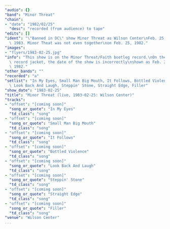 ```yaml
---
"audio": {}
"band": "Minor Threat"
"chain":
- "date": "1982/02/25"
  "desc": "recorded (from audience) to tape"
"edits": []
"ident": "\"Banned in DC\" show Minor Threat as Wilson Center\nFeb. 25,\
  \ 1983. Minor Theat was not even together\non Feb. 25, 1982."
"images":
- "flyers/1983-02-25.jpg"
"info": "This show is on the Minor Threat/Faith bootleg record.\nOn the\
  \ record jacket, the date of the show is incorrectly\nshown as Feb. 25,\
  \ 1982."
"other_bands": ""
"recorded": "a"
"setlist": "In My Eyes, Small Man Big Mouth, It Follows, Bottled Violence,\
  \ Look Back And Laugh, Steppin' Stone, Straight Edge, Filler"
"show_date": "1983-02-25"
"title": "Minor Threat (live, 1983-02-25: Wilson Center)"
"tracks":
- "offset": "[coming soon]"
  "song_or_quote": "In My Eyes"
  "td_class": "song"
- "offset": "[coming soon]"
  "song_or_quote": "Small Man Big Mouth"
  "td_class": "song"
- "offset": "[coming soon]"
  "song_or_quote": "It Follows"
  "td_class": "song"
- "offset": "[coming soon]"
  "song_or_quote": "Bottled Violence"
  "td_class": "song"
- "offset": "[coming soon]"
  "song_or_quote": "Look Back And Laugh"
  "td_class": "song"
- "offset": "[coming soon]"
  "song_or_quote": "Steppin' Stone"
  "td_class": "song"
- "offset": "[coming soon]"
  "song_or_quote": "Straight Edge"
  "td_class": "song"
- "offset": "[coming soon]"
  "song_or_quote": "Filler"
  "td_class": "song"
"venue": "Wilson Center"
...
```

